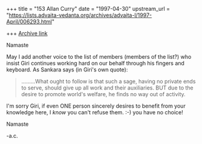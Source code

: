 +++
title = "153 Allan Curry"
date = "1997-04-30"
upstream_url = "https://lists.advaita-vedanta.org/archives/advaita-l/1997-April/006293.html"

+++
[Archive link](https://lists.advaita-vedanta.org/archives/advaita-l/1997-April/006293.html)

Namaste

May I add another voice to the list of members (members of the list?)
who insist Giri continues working hard on our behalf through his fingers
and keyboard. As Sankara says (in Giri's own quote):

>.........What ought to follow is that such a sage, having no private
>ends to serve, should give up all work and their auxiliaries. BUT due to
>the desire to promote world's welfare, he finds no way out of activity.

I'm sorry Giri, if even ONE person sincerely desires to benefit from your
knowledge here, I *know* you can't refuse them.  :-)   you have no choice!

Namaste

-a.c.

